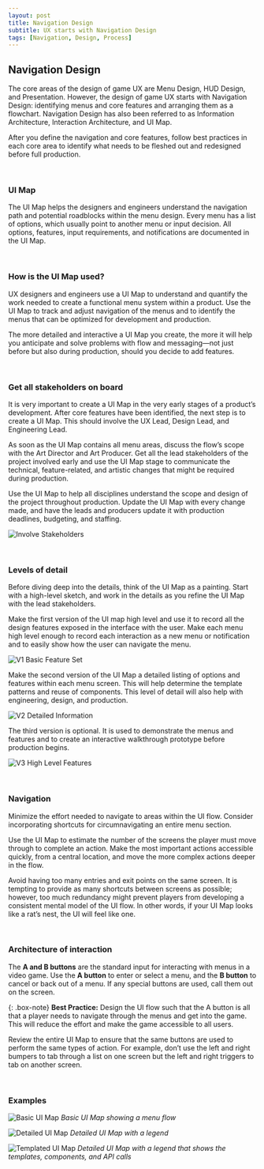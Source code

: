 ```yaml
---
layout: post
title: Navigation Design
subtitle: UX starts with Navigation Design
tags: [Navigation, Design, Process]
---
```


## Navigation Design
The core areas of the design of game UX are Menu Design, HUD Design, and Presentation. However, the design of game UX starts with Navigation Design: identifying menus and core features and arranging them as a flowchart. Navigation Design has also been referred to as Information Architecture, Interaction Architecture, and UI Map.

After you define the navigation and core features, follow best practices in each core area to identify what needs to be fleshed out and redesigned before full production.

<br>

### UI Map
The UI Map helps the designers and engineers understand the navigation path and potential roadblocks within the menu design. Every menu has a list of options, which usually point to another menu or input decision. All options, features, input requirements, and notifications are documented in the UI Map.

<br>

### How is the UI Map used?
UX designers and engineers use a UI Map to understand and quantify the work needed to create a functional menu system within a product. Use the UI Map to track and adjust navigation of the menus and to identify the menus that can be optimized for development and production.

The more detailed and interactive a UI Map you create, the more it will help you anticipate and solve problems with flow and messaging—not just before but also during production, should you decide to add features. 

<br>

### Get all stakeholders on board
It is very important to create a UI Map in the very early stages of a product’s development. After core features have been identified, the next step is to create a UI Map. This should involve the UX Lead, Design Lead, and Engineering Lead.

As soon as the UI Map contains all menu areas, discuss the flow’s scope with the Art Director and Art Producer. Get all the lead stakeholders of the project involved early and use the UI Map stage to communicate the technical, feature-related, and artistic changes that might be required during production.

Use the UI Map to help all disciplines understand the scope and design of the project throughout production. Update the UI Map with every change made, and have the leads and producers update it with production deadlines, budgeting, and staffing.

![Involve Stakeholders](/privatebebomalaka/img/NavDesignGroup.png)

<br>

### Levels of detail
Before diving deep into the details, think of the UI Map as a painting. Start with a high-level sketch, and work in the details as you refine the UI Map with the lead stakeholders.

Make the first version of the UI map high level and use it to record all the design features exposed in the interface with the user. Make each menu high level enough to record each interaction as a new menu or notification and to easily show how the user can navigate the menu.

![V1 Basic Feature Set](/privatebebomalaka/img/NavDesignV1.png)

Make the second version of the UI Map a detailed listing of options and features within each menu screen. This will help determine the template patterns and reuse of components. This level of detail will also help with engineering, design, and production.

![V2 Detailed Information](/privatebebomalaka/img/NavDesignV2.png)

The third version is optional. It is used to demonstrate the menus and features and to create an interactive walkthrough prototype before production begins.

![V3 High Level Features](/privatebebomalaka/img/NavDesignV3.png)

<br>

### Navigation
Minimize the effort needed to navigate to areas within the UI flow. Consider incorporating shortcuts for circumnavigating an entire menu section.

Use the UI Map to estimate the number of the screens the player must move through to complete an action. Make the most important actions accessible quickly, from a central location, and move the more complex actions deeper in the flow. 

Avoid having too many entries and exit points on the same screen. It is tempting to provide as many shortcuts between screens as possible; however, too much redundancy might prevent players from developing a consistent mental model of the UI flow. In other words, if your UI Map looks like a rat’s nest, the UI will feel like one.

<br>

### Architecture of interaction 
The **A and B buttons** are the standard input for interacting with menus in a video game. Use the **A button** to enter or select a menu, and the **B button** to cancel or back out of a menu. If any special buttons are used, call them out on the screen.

{: .box-note}
**Best Practice:** Design the UI flow such that the A button is all that a player needs to navigate through the menus and get into the game. This will reduce the effort and make the game accessible to all users.

Review the entire UI Map to ensure that the same buttons are used to perform the same types of action. For example, don’t use the left and right bumpers to tab through a list on one screen but the left and right triggers to tab on another screen.

<br>

### Examples
![Basic UI Map](/privatebebomalaka/img/NavDesignExample01.jpg)
_Basic UI Map showing a menu flow_

![Detailed UI Map](/privatebebomalaka/img/NavDesignExample02.jpg)
_Detailed UI Map with a legend_

![Templated UI Map](/privatebebomalaka/img/NavDesignExample03.jpg)
_Detailed UI Map with a legend that shows the templates, components, and API calls_

